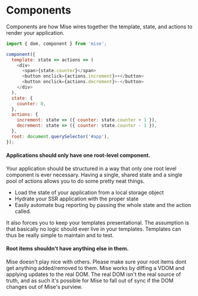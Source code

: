 # Components

Components are how Mise wires together the template, state, and actions to render your application.

```javascript
import { dom, component } from 'mise';

component({
  template: state => actions => (
    <div>
      <span>{state.counter}</span>
      <button onclick={actions.increment}>+</button>
      <button onclick={actions.decrement}>-</button>
    </div>
  ),
  state: {
    counter: 0,
  },
  actions: {
    increment: state => ({ counter: state.counter + 1 }),
    decrement: state => ({ counter: state.counter - 1 }),
  },
  root: document.querySelector('#app'),
});
```

#### Applications should only have one root-level component.

Your application should be structured in a way that only one root level component is ever necessary. Having a single, shared state and a single pool of actions allows you to do some pretty neat things.

* Load the state of your application from a local storage object
* Hydrate your SSR application with the proper state
* Easily automate bug reporting by passing the whole state and the action called.

It also forces you to keep your templates presentational. The assumption is that basically no logic should ever live in your templates. Templates can thus be really simple to maintain and to test.

#### Root items shouldn't have anything else in them.

Mise doesn't play nice with others. Please make sure your root items dont get anything added/removed to them. Mise works by diffing a VDOM and applying updates to the real DOM. The real DOM isn't the real source of truth, and as such it's possible for Mise to fall out of sync if the DOM changes out of Mise's purview.


